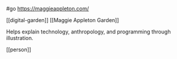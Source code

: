 #go https://maggieappleton.com/

[[digital-garden]] [[Maggie Appleton Garden]]

Helps explain technology, anthropology, and programming through illustration.

[[person]]